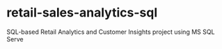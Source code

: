 # retail-sales-analytics-sql
SQL-based Retail Analytics and Customer Insights project using MS SQL Serve
